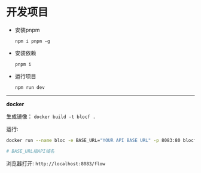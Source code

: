 # 开发项目

- 安装pnpm

  `npm i pnpm -g`

- 安装依赖

  `pnpm i`

- 运行项目

  `npm run dev`

---

**docker**

生成镜像： `docker build -t blocf .`

运行:
```bash
docker run --name bloc -e BASE_URL="YOUR API BASE URL" -p 8083:80 blocf:latest

# BASE_URL指API域名
```

浏览器打开: `http://localhost:8083/flow`